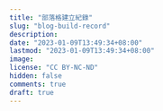 ```yaml
---
title: "部落格建立紀錄"
slug: "blog-build-record"
description: 
date: "2023-01-09T13:49:34+08:00"
lastmod: "2023-01-09T13:49:34+08:00"
image: 
license: "CC BY-NC-ND"
hidden: false
comments: true
draft: true
---
```

